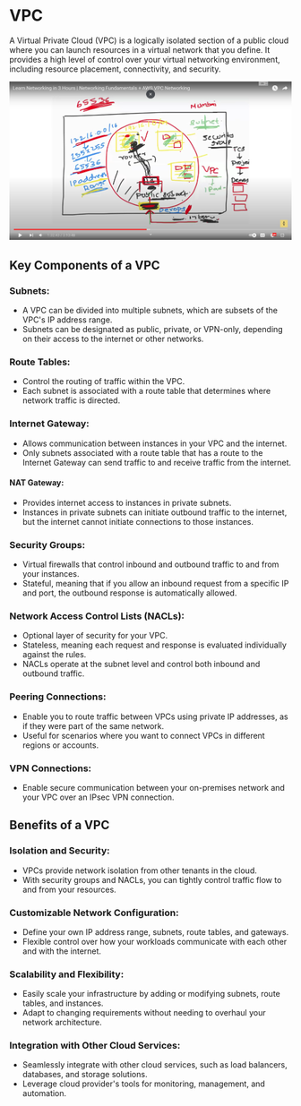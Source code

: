 # VPC

A Virtual Private Cloud (VPC) is a logically isolated section of a public cloud where you can launch resources in a virtual network that you define. It provides a high level of control over your virtual networking environment, including resource placement, connectivity, and security.

![](img/vpc.png)
## Key Components of a VPC
### Subnets:

- A VPC can be divided into multiple subnets, which are subsets of the VPC's IP address range.
- Subnets can be designated as public, private, or VPN-only, depending on their access to the internet or other networks.

### Route Tables:

- Control the routing of traffic within the VPC.
- Each subnet is associated with a route table that determines where network traffic is directed.
### Internet Gateway:

- Allows communication between instances in your VPC and the internet.
- Only subnets associated with a route table that has a route to the Internet Gateway can send traffic to and receive traffic from the internet.
#### NAT Gateway:

- Provides internet access to instances in private subnets.
- Instances in private subnets can initiate outbound traffic to the internet, but the internet cannot initiate connections to those instances.
### Security Groups:

- Virtual firewalls that control inbound and outbound traffic to and from your instances.
- Stateful, meaning that if you allow an inbound request from a specific IP and port, the outbound response is automatically allowed.
### Network Access Control Lists (NACLs):

- Optional layer of security for your VPC.
- Stateless, meaning each request and response is evaluated individually against the rules.
- NACLs operate at the subnet level and control both inbound and outbound traffic.
### Peering Connections:

- Enable you to route traffic between VPCs using private IP addresses, as if they were part of the same network.
- Useful for scenarios where you want to connect VPCs in different regions or accounts.
### VPN Connections:

- Enable secure communication between your on-premises network and your VPC over an IPsec VPN connection.

## Benefits of a VPC
### Isolation and Security:

- VPCs provide network isolation from other tenants in the cloud.
- With security groups and NACLs, you can tightly control traffic flow to and from your resources.
### Customizable Network Configuration:

- Define your own IP address range, subnets, route tables, and gateways.
- Flexible control over how your workloads communicate with each other and with the internet.
### Scalability and Flexibility:

- Easily scale your infrastructure by adding or modifying subnets, route tables, and instances.
- Adapt to changing requirements without needing to overhaul your network architecture.
### Integration with Other Cloud Services:

- Seamlessly integrate with other cloud services, such as load balancers, databases, and storage solutions.
- Leverage cloud provider's tools for monitoring, management, and automation.


